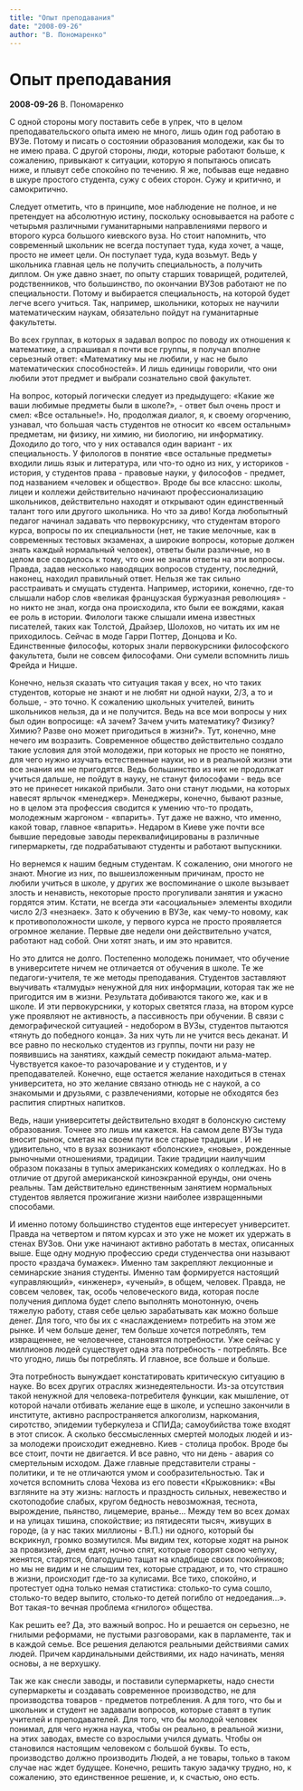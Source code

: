 ```yaml
---
title: "Опыт преподавания"
date: "2008-09-26"
author: "В. Пономаренко"
---
```


# Опыт преподавания

**2008-09-26** В. Пономаренко

C одной стороны могу поставить себе в упрек, что в целом преподавательского опыта имею не много, лишь один год работаю в ВУЗе. Потому и писать о состоянии образования молодежи, как бы то не имею права. С другой стороны, люди, которые работают больше, к сожалению, привыкают к ситуации, которую я попытаюсь описать ниже, и плывут себе спокойно по течению. Я же, побывав еще недавно в шкуре простого студента, сужу с обеих сторон. Сужу и критично, и самокритично.

Следует отметить, что в принципе, мое наблюдение не полное, и не претендует на абсолютную истину, поскольку основывается на работе с четырьмя различными гуманитарными направлениями первого и второго курса большого киевского вуза. Но стоит напомнить, что современный школьник не всегда поступает туда, куда хочет, а чаще, просто не имеет цели. Он поступает туда, куда возьмут. Ведь у школьника главная цель не получить специальность, а получить диплом. Он уже давно знает, по опыту старших товарищей, родителей, родственников, что большинство, по окончании ВУЗов работают не по специальности. Потому и выбирается специальность, на которой будет легче всего учиться. Так, например, школьники, которых не научили математическим наукам, обязательно пойдут на гуманитарные факультеты.

Во всех группах, в которых я задавал вопрос по поводу их отношения к математике, а спрашивал я почти все группы, я получал вполне серьезный ответ: «Математику мы не любили, у нас не было математических способностей». И лишь единицы говорили, что они любили этот предмет и выбрали сознательно свой факультет.

На вопрос, который логически следует из предыдущего: «Какие же ваши любимые предметы были в школе?», - ответ был очень прост и смел: «Все остальные!». Но, продолжая диалог, я, к своему огорчению, узнавал, что большая часть студентов не относит ко «всем остальным» предметам, ни физику, ни химию, ни биологию, ни информатику. Доходило до того, что у них оставался один вариант - их специальность. У филологов в понятие «все остальные предметы» входили лишь язык и литература, или что-то одно из них, у историков - история, у студентов права - правовые науки, у философов - предмет, под названием «человек и общество». Вроде бы все классно: школы, лицеи и коллежи действительно начинают профессионализацию школьников, действительно находят и открывают один единственный талант того или другого школьника. Но что за диво! Когда любопытный педагог начинал задавать что первокурснику, что студентам второго курса, вопросы по их специальности (нет, не такие мелочные, как в современных тестовых экзаменах, а широкие вопросы, которые должен знать каждый нормальный человек), ответы были различные, но в целом все сводилось к тому, что они не знали ответы на эти вопросы. Правда, задав несколько наводящих вопросов студенту, последний, наконец, находил правильный ответ. Нельзя же так сильно расстраивать и смущать студента. Например, историки, конечно, где-то слышали набор слов «великая французская буржуазная революция» - но никто не знал, когда она происходила, кто были ее вождями, какая ее роль в истории. Филологи также слышали имена известных писателей, таких как Толстой, Драйзер, Шолохов, но читать их им не приходилось. Сейчас в моде Гарри Поттер, Донцова и Ко. Единственные философы, которых знали первокурсники философского факультета, были не совсем философами. Они сумели вспомнить лишь Фрейда и Ницше.

Конечно, нельзя сказать что ситуация такая у всех, но что таких студентов, которые не знают и не любят ни одной науки, 2/3, а то и больше, - это точно. К сожалению школьных учителей, винить школьников нельзя, да и не получится. Ведь на все мои вопросы у них был один вопросище: «А зачем? Зачем учить математику? Физику? Химию? Разве оно может пригодиться в жизни?». Тут, конечно, мне нечего им возразить. Современное общество действительно создало такие условия для этой молодежи, при которых не просто не понятно, для чего нужно изучать естественные науки, но и в реальной жизни эти все знания им не пригодятся. Ведь большинство из них не продолжат учиться дальше, не пойдут в науку, не станут философами - ведь все это не принесет никакой прибыли. Зато они станут людьми, на которых навесят ярлычок «менеджер». Менеджеры, конечно, бывают разные, но в целом эта профессия сводится к умению что-то продать, молодежным жаргоном - «впарить». Тут даже не важно, что именно, какой товар, главное «впарить». Недаром в Киеве уже почти все бывшие передовые заводы переквалифицированы в различные гипермаркеты, где подрабатывают студенты и работают выпускники.

Но вернемся к нашим бедным студентам. К сожалению, они многого не знают. Многие из них, по вышеизложенным причинам, просто не любили учиться в школе, у других же воспоминание о школе вызывает злость и ненависть, некоторые просто прогуливали занятия и ужасно гордятся этим. Кстати, не всегда эти «асоциальные» элементы входили число 2/3 «незнаек». Зато к обучению в ВУЗе, как чему-то новому, как к противоположности школе, у первого курса не просто проявляется огромное желание. Первые две недели они действительно учатся, работают над собой. Они хотят знать, и им это нравится.

Но это длится не долго. Постепенно молодежь понимает, что обучение в университете ничем не отличается от обучения в школе. Те же педагоги-учителя, те же методы преподавания. Студентов заставляют выучивать «талмуды» ненужной для них информации, которая так же не пригодится им в жизни. Результата добиваются такого же, как и в школе. И эти первокурсники, у которых светятся глаза, на втором курсе уже проявляют не активность, а пассивность при обучении. В связи с демографической ситуацией - недобором в ВУЗы, студентов пытаются «тянуть до победного конца». За них чуть ли не учится весь деканат. И все равно по несколько студентов из группы, почти ни разу не появившись на занятиях, каждый семестр покидают альма-матер. Чувствуется какое-то разочарование и у студентов, и у преподавателей. Конечно, еще остается желание находиться в стенах университета, но это желание связано отнюдь не с наукой, а со знакомыми и друзьями, с развлечениями, которые не обходятся без распития спиртных напитков.

Ведь, наши университеты действительно входят в болонскую систему образования. Точнее это лишь им кажется. На самом деле ВУЗы туда вносит рынок, сметая на своем пути все старые традиции . И не удивительно, что в вузах возникают «болонские», «новые», рожденные рыночными отношениями, традиции. Такие традиции наилучшим образом показаны в тупых американских комедиях о колледжах. Но в отличие от другой американской киноэкранной ерунды, они очень реальны. Там действительно единственным занятием нормальных студентов является прожигание жизни наиболее извращенными способами.

И именно потому большинство студентов еще интересует университет. Правда на четвертом и пятом курсах и это уже не может их удержать в стенах ВУЗов. Они уже начинают активно работать в местах, описанных выше. Еще одну модную профессию среди студенчества они называют просто «раздача бумажек». Именно там закрепляют лекционные и семинарские знания студенты. Именно там формируется настоящий «управляющий», «инженер», «ученый», в общем, человек. Правда, не совсем человек, так, особь человеческого вида, которая после получения диплома будет слепо выполнять монотонную, очень тяжелую работу, ставя себе целью зарабатывать как можно больше денег. Для того, что бы их с «наслаждением» потребить на этом же рынке. И чем больше денег, тем больше хочется потреблять, тем извращеннее, не человечнее, становятся потребности. Уже сейчас у миллионов людей существует одна эта потребность - потреблять. Все что угодно, лишь бы потреблять. И главное, все больше и больше.

Эта потребность вынуждает констатировать критическую ситуацию в науке. Во всех других отраслях жизнедеятельности. Из-за отсутствия такой ненужной для человека-потребителя функции, как мышление, от которой начали отбивать желание еще в школе, и успешно закончили в институте, активно распространяется алкоголизм, наркомания, сиротство, эпидемии туберкулеза и СПИДа; самоубийства тоже входят в этот список. А сколько бессмысленных смертей молодых людей и из-за молодежи происходит ежедневно. Киев - столица пробок. Вроде бы все стоит, почти не двигается. И все равно, что ни день - авария со смертельным исходом. Даже главные представители страны - политики, и те не отличаются умом и сообразительностью. Так и хочется вспомнить слова Чехова из его повести «Крыжовник»: «Вы взгляните на эту жизнь: наглость и праздность сильных, невежество и скотоподобие слабых, кругом бедность невозможная, теснота, вырождение, пьянство, лицемерие, вранье... Между тем во всех домах и на улицах тишина, спокойствие; из пятидесяти тысяч, живущих в городе, (а у нас таких миллионы - В.П.) ни одного, который бы вскрикнул, громко возмутился. Мы видим тех, которые ходят на рынок за провизией, днем едят, ночью спят, которые говорят свою чепуху, женятся, старятся, благодушно тащат на кладбище своих покойников; но мы не видим и не слышим тех, которые страдают, и то, что страшно в жизни, происходит где-то за кулисами. Все тихо, спокойно, и протестует одна только немая статистика: столько-то сума сошло, столько-то ведер выпито, столько-то детей погибло от недоедания...». Вот такая-то вечная проблема «гнилого» общества.

Как решить ее? Да, это важный вопрос. Но и решается он серьезно, не гнилыми реформами, не пустыми разговорами, как в парламенте, так и в каждой семье. Все решения делаются реальными действиями самих людей. Причем кардинальными действиями, их надо начинать, меняя основы, а не верхушку.

Так же как снесли заводы, и поставили супермаркеты, надо снести супермаркеты и создавать современное производство, не для производства товаров - предметов потребления. А для того, что бы и школьник и студент не задавали вопросов, которые ставят в тупик учителей и преподавателей. Для того, что бы молодой человек понимал, для чего нужна наука, чтобы он реально, в реальной жизни, на этих заводах, вместе со взрослыми учился думать. Чтобы он становился настоящим человеком с большой буквы. То есть, производство должно производить Людей, а не товары, только в таком случае нас ждет будущее. Конечно, решить такую задачку трудно, но, к сожалению, это единственное решение, и, к счастью, оно есть.